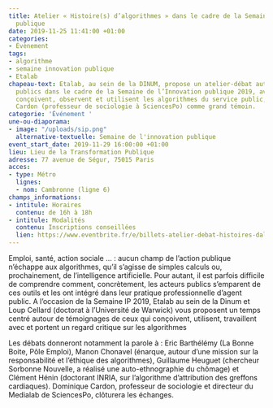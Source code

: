 ```yaml
---
title: Atelier « Histoire(s) d’algorithmes » dans le cadre de la Semaine de l’Innovation
  publique
date: 2019-11-25 11:41:00 +01:00
categories:
- Évènement
tags:
- algorithme
- semaine innovation publique
- Etalab
chapeau-text: Etalab, au sein de la DINUM, propose un atelier-débat autour des algorithmes
  publics dans le cadre de la Semaine de l’Innovation publique 2019, avec ceux qui
  conçoivent, observent et utilisent les algorithmes du service public, avec Dominique
  Cardon (professeur de sociologie à SciencesPo) comme grand témoin.
categorie: 'Événement '
une-ou-diaporama:
- image: "/uploads/sip.png"
  alternative-textuelle: Semaine de l'innovation publique
event_start_date: 2019-11-29 16:00:00 +01:00
lieu: Lieu de la Transformation Publique
adresse: 77 avenue de Ségur, 75015 Paris
acces:
- type: Métro
  lignes:
  - nom: Cambronne (ligne 6)
champs_informations:
- intitule: Horaires
  contenu: de 16h à 18h
- intitule: Modalités
  contenu: Inscriptions conseillées
  lien: https://www.eventbrite.fr/e/billets-atelier-debat-histoires-dalgorithmes-publics-82962574293
---
```


Emploi, santé, action sociale … : aucun champ de l’action publique n’échappe aux algorithmes, qu’il s’agisse de simples calculs ou, prochainement, de l’intelligence artificielle. Pour autant, il est parfois difficile de comprendre comment, concrètement, les acteurs publics s’emparent de ces outils et les ont intégré dans leur pratique professionnelle d’agent public.
A l’occasion de la Semaine IP 2019, Etalab au sein de la Dinum et Loup Cellard (doctorat à l’Université de Warwick) vous proposent un temps centré autour de témoignages de ceux qui conçoivent, utilisent, travaillent avec et portent un regard critique sur les algorithmes

Les débats donneront notamment la parole à : Eric Barthélémy (La Bonne Boite, Pôle Emploi), Manon Chonavel (énarque, autour d’une mission sur la responsabilité et l’éthique des algorithmes), Guillaume Heuguet (chercheur Sorbonne Nouvelle, a réalisé une auto-ethnographie du chômage) et Clément Hénin (doctorant INRIA, sur l’algorithme d’attribution des greffons cardiaques). 
Dominique Cardon, professeur de sociologie et directeur du Medialab de SciencesPo, clôturera les échanges. 

